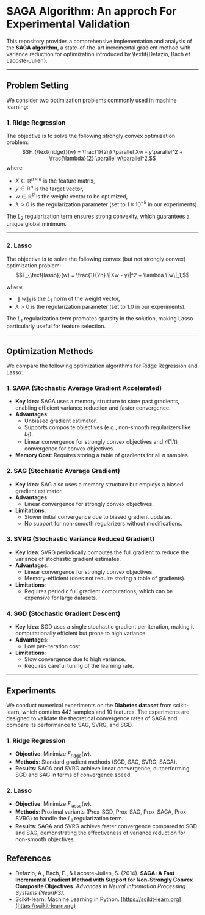 # SAGA Algorithm: An approch For Experimental Validation

This repository provides a comprehensive implementation and analysis of the **SAGA algorithm**, a state-of-the-art incremental gradient method with variance reduction for optimization introduced by \textit{Defazio, Bach et Lacoste-Julien}.

---

## Problem Setting

We consider two optimization problems commonly used in machine learning:

### 1. **Ridge Regression**

The objective is to solve the following strongly convex optimization problem:
$$F_{\text{ridge}}(w) = \frac{1}{2n} \parallel Xw - y\parallel^2 + \frac{\lambda}{2} \parallel w\parallel^2,$$
where:
- $X \in \mathbb{R}^{n \times d}$ is the feature matrix,
- $y \in \mathbb{R}^n$ is the target vector,
- $w \in \mathbb{R}^d$ is the weight vector to be optimized,
- $\lambda > 0$ is the regularization parameter (set to $1 \times 10^{-5}$ in our experiments).

The $L_2$ regularization term ensures strong convexity, which guarantees a unique global minimum.

---

### 2. **Lasso**
The objective is to solve the following convex (but not strongly convex) optimization problem:
$$F_{\text{lasso}}(w) = \frac{1}{2n} \|Xw - y\|^2 + \lambda \|w\|_1,$$

where:
- $\parallel w\parallel_1$ is the $L_1$ norm of the weight vector,
- $\lambda > 0$ is the regularization parameter (set to $1.0$ in our experiments).

The $L_1$ regularization term promotes sparsity in the solution, making Lasso particularly useful for feature selection.

---

## Optimization Methods

We compare the following optimization algorithms for Ridge Regression and Lasso:

### 1. **SAGA (Stochastic Average Gradient Accelerated)**
- **Key Idea**: SAGA uses a memory structure to store past gradients, enabling efficient variance reduction and faster convergence.
- **Advantages**:
  - Unbiased gradient estimator.
  - Supports composite objectives (e.g., non-smooth regularizers like $L_1$).
  - Linear convergence for strongly convex objectives and $\mathcal{O}(1/t)$ convergence for convex objectives.
- **Memory Cost**: Requires storing a table of gradients for all $n$ samples.

### 2. **SAG (Stochastic Average Gradient)**
- **Key Idea**: SAG also uses a memory structure but employs a biased gradient estimator.
- **Advantages**:
  - Linear convergence for strongly convex objectives.
- **Limitations**:
  - Slower initial convergence due to biased gradient updates.
  - No support for non-smooth regularizers without modifications.

### 3. **SVRG (Stochastic Variance Reduced Gradient)**
- **Key Idea**: SVRG periodically computes the full gradient to reduce the variance of stochastic gradient estimates.
- **Advantages**:
  - Linear convergence for strongly convex objectives.
  - Memory-efficient (does not require storing a table of gradients).
- **Limitations**:
  - Requires periodic full gradient computations, which can be expensive for large datasets.

### 4. **SGD (Stochastic Gradient Descent)**
- **Key Idea**: SGD uses a single stochastic gradient per iteration, making it computationally efficient but prone to high variance.
- **Advantages**:
  - Low per-iteration cost.
- **Limitations**:
  - Slow convergence due to high variance.
  - Requires careful tuning of the learning rate.

---

## Experiments

We conduct numerical experiments on the **Diabetes dataset** from scikit-learn, which contains 442 samples and 10 features. The experiments are designed to validate the theoretical convergence rates of SAGA and compare its performance to SAG, SVRG, and SGD.

### 1. **Ridge Regression**
- **Objective**: Minimize $F_{\text{ridge}}(w)$.
- **Methods**: Standard gradient methods (SGD, SAG, SVRG, SAGA).
- **Results**: SAGA and SVRG achieve linear convergence, outperforming SGD and SAG in terms of convergence speed.

### 2. **Lasso**
- **Objective**: Minimize $F_{\text{lasso}}(w)$.
- **Methods**: Proximal variants (Prox-SGD, Prox-SAG, Prox-SAGA, Prox-SVRG) to handle the $L_1$ regularization term.
- **Results**: SAGA and SVRG achieve faster convergence compared to SGD and SAG, demonstrating the effectiveness of variance reduction for non-smooth objectives.


## References
- Defazio, A., Bach, F., & Lacoste-Julien, S. (2014). **SAGA: A Fast Incremental Gradient Method with Support for Non-Strongly Convex Composite Objectives**. *Advances in Neural Information Processing Systems (NeurIPS)*.
- Scikit-learn: Machine Learning in Python. [https://scikit-learn.org](https://scikit-learn.org)

